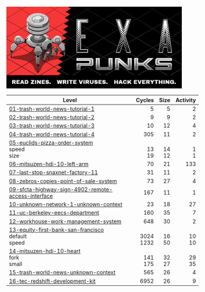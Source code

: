  ![](header.jpg)


| Level                                                        |               Cycles |             Size |         Activity |
| ------------------------------------------------------------ | -------------------: | ---------------: | ---------------: |
| [01-trash-world-news-tutorial-1](01-trash-world-news-tutorial-1) |                    5 |                5 |                2 |
| [02-trash-world-news-tutorial-2](02-trash-world-news-tutorial-2) |                    9 |                9 |                2 |
| [03-trash-world-news-tutorial-3](03-trash-world-news-tutorial-3) |                   10 |               12 |                4 |
| [04-trash-world-news-tutorial-4](04-trash-world-news-tutorial-4) |                  305 |               11 |                2 |
| [05-euclids-pizza-order-system](05-euclids-pizza-order-system)<br />speed<br />size |     <br />13<br />19 | <br />14<br />12 |   <br />1<br />1 |
| [06-mitsuzen-hdi-10-left-arm](06-mitsuzen-hdi-10-left-arm)   |                   70 |               21 |              133 |
| [07-last-stop-snaxnet-factory-11](07-last-stop-snaxnet-factory-11) |                   31 |               11 |                2 |
| [08-zebros-copies-point-of-sale-system](08-zebros-copies-point-of-sale-system) |                   73 |               27 |                4 |
| [09-sfcta-highway-sign-4902-remote-access-interface](09-sfcta-highway-sign-4902-remote-access-interface) |                  167 |               11 |                1 |
| [10-unknown-network-1-unknown-context](10-unknown-network-1-unknown-context) |                   23 |               18 |               27 |
| [11-uc-berkeley-eecs-department](11-uc-berkeley-eecs-department) |                  160 |               35 |                7 |
| [12-workhouse-work-management-system](12-workhouse-work-management-system) |                  648 |               30 |                2 |
| [13-equity-first-bank-san-francisco](13-equity-first-bank-san-francisco)<br />default<br />speed | <br />3024<br />1232 | <br />16<br />50 | <br />10<br />10 |
| [14-mitsuzen-hdi-10-heart](14-mitsuzen-hdi-10-heart)<br />fork<br />small |   <br />141<br />175 | <br />32<br />27 | <br />29<br />35 |
| [15-trash-world-news-unknown-context](15-trash-world-news-unknown-context) |                  565 |               26 |                4 |
| [16-tec-redshift-development-kit](16-tec-redshift-development-kit) |                 6952 |               26 |                9 |

